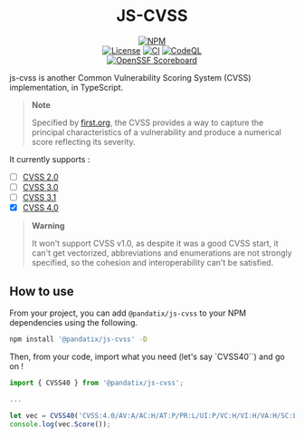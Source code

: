 <div align="center">
	<h1>JS-CVSS</h1>
    <a href="https://www.npmjs.com/package/@pandatix/js-cvss"><img src="https://img.shields.io/npm/dm/%40pandatix%2Fjs-cvss?style=for-the-badge" alt="NPM"></a>
	<br>
	<a href=""><img src="https://img.shields.io/github/license/pandatix/js-cvss?style=for-the-badge" alt="License"></a>
	<a href="https://github.com/pandatix/js-cvss/actions?query=workflow%3Aci+"><img src="https://img.shields.io/github/actions/workflow/status/pandatix/js-cvss/ci.yaml?style=for-the-badge&label=CI" alt="CI"></a>
	<a href="https://github.com/pandatix/js-cvss/actions/workflows/codeql-analysis.yaml"><img src="https://img.shields.io/github/actions/workflow/status/pandatix/js-cvss/codeql-analysis.yaml?style=for-the-badge&label=CodeQL" alt="CodeQL"></a>
	<br>
	<a href="https://securityscorecards.dev/viewer/?uri=github.com/pandatix/js-cvss"><img src="https://img.shields.io/ossf-scorecard/github.com/pandatix/js-cvss?label=openssf%20scorecard&style=for-the-badge" alt="OpenSSF Scoreboard"></a>
</div>

js-cvss is another Common Vulnerability Scoring System (CVSS) implementation, in TypeScript.

> **Note**
>
> Specified by [first.org](https://www.first.org/cvss/), the CVSS provides a way to capture the principal characteristics of a vulnerability and produce a numerical score reflecting its severity.

It currently supports :
 - [ ] [CVSS 2.0](https://www.first.org/cvss/v2/guide)
 - [ ] [CVSS 3.0](https://www.first.org/cvss/v3.0/specification-document)
 - [ ] [CVSS 3.1](https://www.first.org/cvss/v3.1/specification-document)
 - [X] [CVSS 4.0](https://www.first.org/cvss/v4.0/specification-document)

> **Warning**
>
> It won't support CVSS v1.0, as despite it was a good CVSS start, it can't get vectorized, abbreviations and enumerations are not strongly specified, so the cohesion and interoperability can't be satisfied.

## How to use

From your project, you can add `@pandatix/js-cvss` to your NPM dependencies using the following.
```bash
npm install '@pandatix/js-cvss' -D
```

Then, from your code, import what you need (let's say `CVSS40``) and go on !

```ts
import { CVSS40 } from '@pandatix/js-cvss';

...

let vec = CVSS40('CVSS:4.0/AV:A/AC:H/AT:P/PR:L/UI:P/VC:H/VI:H/VA:H/SC:L/SI:L/SA:L');
console.log(vec.Score());
```
